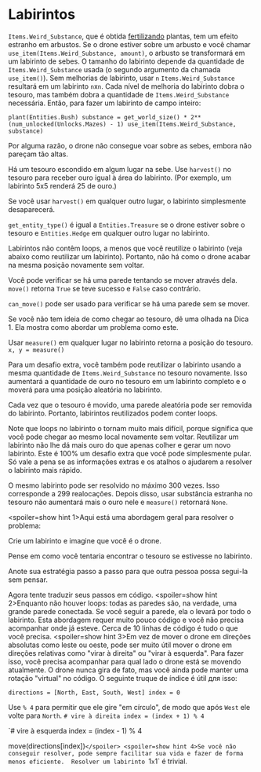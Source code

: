 # Labirintos
`Items.Weird_Substance`, que é obtida [fertilizando](docs/unlocks/fertilizer.md) plantas, tem um efeito estranho em arbustos. Se o drone estiver sobre um arbusto e você chamar `use_item(Items.Weird_Substance, amount)`, o arbusto se transformará em um labirinto de sebes.
O tamanho do labirinto depende da quantidade de `Items.Weird_Substance` usada (o segundo argumento da chamada `use_item()`).
Sem melhorias de labirinto, usar `n` `Items.Weird_Substance` resultará em um labirinto `n`x`n`. Cada nível de melhoria do labirinto dobra o tesouro, mas também dobra a quantidade de `Items.Weird_Substance` necessária. 
Então, para fazer um labirinto de campo inteiro:

`plant(Entities.Bush)
substance = get_world_size() * 2**(num_unlocked(Unlocks.Mazes) - 1)
use_item(Items.Weird_Substance, substance)`


Por alguma razão, o drone não consegue voar sobre as sebes, embora não pareçam tão altas.

Há um tesouro escondido em algum lugar na sebe. Use `harvest()` no tesouro para receber ouro igual à área do labirinto. (Por exemplo, um labirinto 5x5 renderá 25 de ouro.)

Se você usar `harvest()` em qualquer outro lugar, o labirinto simplesmente desaparecerá.

`get_entity_type()` é igual a `Entities.Treasure` se o drone estiver sobre o tesouro e `Entities.Hedge` em qualquer outro lugar no labirinto.

Labirintos não contêm loops, a menos que você reutilize o labirinto (veja abaixo como reutilizar um labirinto). Portanto, não há como o drone acabar na mesma posição novamente sem voltar.

Você pode verificar se há uma parede tentando se mover através dela. 
`move()` retorna `True` se teve sucesso e `False` caso contrário.

`can_move()` pode ser usado para verificar se há uma parede sem se mover.

Se você não tem ideia de como chegar ao tesouro, dê uma olhada na Dica 1. Ela mostra como abordar um problema como este.

Usar `measure()` em qualquer lugar no labirinto retorna a posição do tesouro.
`x, y = measure()`

Para um desafio extra, você também pode reutilizar o labirinto usando a mesma quantidade de `Items.Weird_Substance` no tesouro novamente. 
Isso aumentará a quantidade de ouro no tesouro em um labirinto completo e o moverá para uma posição aleatória no labirinto.

Cada vez que o tesouro é movido, uma parede aleatória pode ser removida do labirinto. Portanto, labirintos reutilizados podem conter loops.

Note que loops no labirinto o tornam muito mais difícil, porque significa que você pode chegar ao mesmo local novamente sem voltar.
Reutilizar um labirinto não lhe dá mais ouro do que apenas colher e gerar um novo labirinto.
Este é 100% um desafio extra que você pode simplesmente pular.
Só vale a pena se as informações extras e os atalhos o ajudarem a resolver o labirinto mais rápido.

O mesmo labirinto pode ser resolvido no máximo 300 vezes. Isso corresponde a 299 realocações. Depois disso, usar substância estranha no tesouro não aumentará mais o ouro nele e `measure()` retornará `None`.

<spoiler=show hint 1>Aqui está uma abordagem geral para resolver o problema:

Crie um labirinto e imagine que você é o drone.

Pense em como você tentaria encontrar o tesouro se estivesse no labirinto.

Anote sua estratégia passo a passo para que outra pessoa possa segui-la sem pensar.

Agora tente traduzir seus passos em código.
</spoiler>
<spoiler=show hint 2>Enquanto não houver loops: todas as paredes são, na verdade, uma grande parede conectada. Se você seguir a parede, ela o levará por todo o labirinto.
Esta abordagem requer muito pouco código e você não precisa acompanhar onde já esteve. Cerca de 10 linhas de código é tudo o que você precisa.</spoiler>
<spoiler=show hint 3>Em vez de mover o drone em direções absolutas como leste ou oeste, pode ser muito útil mover o drone em direções relativas como "virar à direita" ou "virar à esquerda". Para fazer isso, você precisa acompanhar para qual lado o drone está se movendo atualmente. O drone nunca gira de fato, mas você ainda pode manter uma rotação "virtual" no código.
O seguinte truque de índice é útil для isso:

`directions = [North, East, South, West]
index = 0`

Use `% 4` para permitir que ele gire "em círculo", de modo que após `West` ele volte para `North`.
`# vire à direita
index = (index + 1) % 4`

`# vire à esquerda
index = (index - 1) % 4

move(directions[index])`</spoiler>
<spoiler=show hint 4>Se você não conseguir resolver, pode sempre facilitar sua vida e fazer de forma menos eficiente. 
Resolver um labirinto `1`x`1` é trivial.</spoiler>